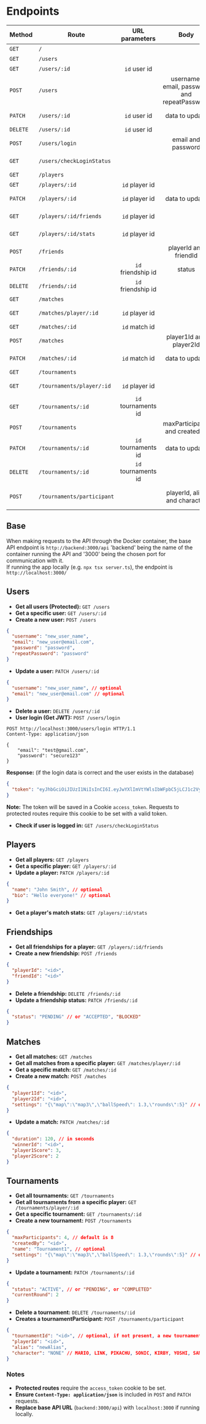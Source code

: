 # Endpoints

| Method   | Route                      |   URL parameters    |                     Body                     | Description                                |
| -------- | -------------------------- | :-----------------: | :------------------------------------------: | ------------------------------------------ |
| `GET`    | `/`                        |                     |                                              | Base route for test                        |
| `GET`    | `/users`                   |                     |                                              | Get all users                              |
| `GET`    | `/users/:id`               |    `id` user id     |                                              | Get a specific user                        |
| `POST`   | `/users`                   |                     | username, email, password and repeatPassword | Create a new user                          |
| `PATCH`  | `/users/:id`               |    `id` user id     |                data to update                | Update data on a specific user             |
| `DELETE` | `/users/:id`               |    `id` user id     |                                              | Delete a user                              |
| `POST`   | `/users/login`             |                     |              email and password              | Get JWT (if user is valid)                 |
| `GET`    | `/users/checkLoginStatus`  |                     |                                              | Check if user is logged in                 |
| `GET`    | `/players`                 |                     |                                              | Get all players                            |
| `GET`    | `/players/:id`             |   `id` player id    |                                              | Get a specific player                      |
| `PATCH`  | `/players/:id`             |   `id` player id    |                data to update                | Update data on a specific player           |
| `GET`    | `/players/:id/friends`     |   `id` player id    |                                              | Get all friends of that player             |
| `GET`    | `/players/:id/stats`       |   `id` player id    |                                              | Get match stats of that player             |
| `POST`   | `/friends`                 |                     |            playerId and friendId             | Create a friendship between two players    |
| `PATCH`  | `/friends/:id`             | `id` friendship id  |                    status                    | Update friendship status                   |
| `DELETE` | `/friends/:id`             | `id` friendship id  |                                              | Delete a friendship                        |
| `GET`    | `/matches`                 |                     |                                              | Get all matches                            |
| `GET`    | `/matches/player/:id`      |   `id` player id    |                                              | Get all matches from a specific player     |
| `GET`    | `/matches/:id`             |    `id` match id    |                                              | Get a specific match                       |
| `POST`   | `/matches`                 |                     |           player1Id and player2Id            | Create a match                             |
| `PATCH`  | `/matches/:id`             |    `id` match id    |                data to update                | Update data on a specific match            |
| `GET`    | `/tournaments`             |                     |                                              | Get all tournaments                        |
| `GET`    | `/tournaments/player/:id`  |   `id` player id    |                                              | Get all tournaments from a specific player |
| `GET`    | `/tournaments/:id`         | `id` tournaments id |                                              | Get a specific tournament                  |
| `POST`   | `/tournaments`             |                     |        maxParticipants and createdBy         | Create a tournament                        |
| `PATCH`  | `/tournaments/:id`         | `id` tournaments id |                data to update                | Update data on a specific tournament       |
| `DELETE` | `/tournaments/:id`         | `id` tournaments id |                                              | Delete a tournament                        |
| `POST`   | `/tournaments/participant` |                     |        playerId, alias and character         | Create a tournamentParticipant entry       |

## Base

When making requests to the API through the Docker container, the base API endpoint is
`http://backend:3000/api` 'backend' being the name of the container running the API and '3000' being the chosen port for communication with it.  
If running the app locally (e.g. `npx tsx server.ts`), the endpoint is `http://localhost:3000/`

## Users

- **Get all users (Protected):** `GET /users`
- **Get a specific user:** `GET /users/:id`
- **Create a new user:** `POST /users`

```json
{
  "username": "new_user_name",
  "email": "new_user@email.com",
  "password": "password",
  "repeatPassword": "password"
}
```

- **Update a user:** `PATCH /users/:id`

```json
{
  "username": "new_user_name", // optional
  "email": "new_user@email.com" // optional
}
```

- **Delete a user:** `DELETE /users/:id`
- **User login (Get JWT):** `POST /users/login`

```http
POST http://localhost:3000/users/login HTTP/1.1
Content-Type: application/json

{
	"email": "test@gmail.com",
	"password": "secure123"
}

```

**Response:** (if the login data is correct and the user exists in the database)

```json
{
  "token": "eyJhbGciOiJIUzI1NiIsInCI6I.eyJwYXlImVtYWlsIbWFpbC5jLCJ1c2VyTmFtZSiaWF0.JwQiR3SOzVbsc7QmR-oM_GaNIB6kXhC"
}
```

**Note:** The token will be saved in a Cookie `access_token`. Requests to protected routes require this cookie to be set with a valid token.

- **Check if user is logged in:** `GET /users/checkLoginStatus`

## Players

- **Get all players:** `GET /players`
- **Get a specific player:** `GET /players/:id`
- **Update a player:** `PATCH /players/:id`

```json
{
  "name": "John Smith", // optional
  "bio": "Hello everyone!" // optional
}
```

- **Get a player's match stats:** `GET /players/:id/stats`

## Friendships

- **Get all friendships for a player:** `GET /players/:id/friends`
- **Create a new friendship:** `POST /friends`

```json
{
  "playerId": "<id>",
  "friendId": "<id>"
}
```

- **Delete a friendship:** `DELETE /friends/:id`
- **Update a friendship status:** `PATCH /friends/:id`

```json
{
  "status": "PENDING" // or "ACCEPTED", "BLOCKED"
}
```

## Matches

- **Get all matches:** `GET /matches`
- **Get all matches from a specific player:** `GET /matches/player/:id`
- **Get a specific match:** `GET /matches/:id`
- **Create a new match:** `POST /matches`

```json
{
  "player1Id": "<id>",
  "player2Id": "<id>",
  "settings": "{\"map\":\"map3\",\"ballSpeed\": 1.3,\"rounds\":5}" // optional settings
}
```

- **Update a match:** `PATCH /matches/:id`

```json
{
  "duration": 120, // in seconds
  "winnerId": "<id>",
  "player1Score": 3,
  "player2Score": 2
}
```

## Tournaments

- **Get all tournaments:** `GET /tournaments`
- **Get all tournaments from a specific player:** `GET /tournaments/player/:id`
- **Get a specific tournament:** `GET /tournaments/:id`
- **Create a new tournament:** `POST /tournaments`

```json
{
  "maxParticipants": 4, // default is 8
  "createdBy": "<id>",
  "name": "Tournament1", // optional
  "settings": "{\"map\":\"map3\",\"ballSpeed\": 1.3,\"rounds\":5}" // optional settings
}
```

- **Update a tournament:** `PATCH /tournaments/:id`

```json
{
  "status": "ACTIVE", // or "PENDING", or "COMPLETED"
  "currentRound": 2
}
```

- **Delete a tournament:** `DELETE /tournaments/:id`
- **Creates a tournamentParticipant:** `POST /tournaments/participant`

```json
{
  "tournamentId": "<id>", // optional, if not present, a new tournament is created
  "playerId": "<id>",
  "alias": "newAlias",
  "character": "NONE" // MARIO, LINK, PIKACHU, SONIC, KIRBY, YOSHI, SAMUS, DK, MEWTWO
}
```

### Notes

- **Protected routes** require the `access_token` cookie to be set.
- **Ensure `Content-Type: application/json`** is included in `POST` and `PATCH` requests.
- **Replace base API URL** (`backend:3000/api`) with `localhost:3000` if running locally.
